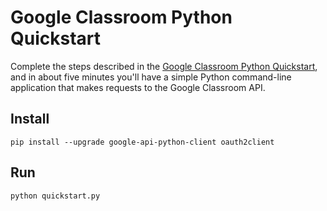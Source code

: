 # Google Classroom Python Quickstart

Complete the steps described in the [Google Classroom Python Quickstart](
https://developers.google.com/classroom/quickstart/python), and in
about five minutes you'll have a simple Python command-line application that
makes requests to the Google Classroom API.

## Install

```
pip install --upgrade google-api-python-client oauth2client
```

## Run

```
python quickstart.py
```
